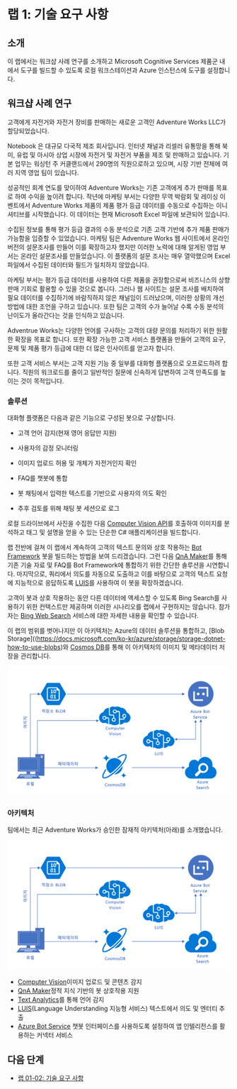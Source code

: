 ﻿# 랩 1: 기술 요구 사항

## 소개

이 랩에서는 워크샵 사례 연구를 소개하고 Microsoft Cognitive Services 제품군 내에서 도구를 빌드할 수 있도록 로컬 워크스테이션과 Azure 인스턴스에 도구를 설정합니다.

## 워크샵 사례 연구

고객에게 자전거와 자전거 장비를 판매하는 새로운 고객인 Adventure Works LLC가 할당되었습니다.

Notebook 은 대규모 다국적 제조 회사입니다. 인터넷 채널과 리셀러 유통망을 통해 북미, 유럽 및 아시아 상업 시장에 자전거 및 자전거 부품을 제조 및 판매하고 있습니다. 기본 업무는 워싱턴 주 커클랜드에서 290명의 직원으로하고 있으며, 시장 기반 전체에 여러 지역 영업 팀이 있습니다.

성공적인 회계 연도를 맞이하여 Adventure Works는 기존 고객에게 추가 판매를 목표로 하여 수익을 높이려 합니다. 작년에 마케팅 부서는 다양한 무역 박람회 및 레이싱 이벤트에서 Adventure Works 제품의 제품 평가 등급 데이터를 수동으로 수집하는 이니셔티브를 시작했습니다. 이 데이터는 현재 Microsoft Excel 파일에 보관되어 있습니다.

수집된 정보를 통해 평가 등급 결과의 수동 분석으로 기존 고객 기반에 추가 제품 판매가 가능함을 입증할 수 있었습니다. 마케팅 팀은 Adventure Works 웹 사이트에서 온라인 버전의 설문조사를 만들어 이를 확장하고자 했지만 이러한 노력에 대해 알게된 영업 부서는 온라인 설문조사를 만들었습니다. 이 플랫폼의 설문 조사는 매우 열악했으며 Excel 파일에서 수집된 데이터와 필드가 일치하지 않았습니다.

마케팅 부서는 평가 등급 데이터를 사용하여 다른 제품을 권장함으로써 비즈니스의 상향 판매 기회로 활용할 수 있을 것으로 봅니다. 그러나 웹 사이트는 설문 조사를 배치하여 필요 데이터를 수집하기에 바람직하지 않은 채널임이 드러났으며, 이러한 상황의 개선 방법에 대한 조언을 구하고 있습니다. 또한 팀은 고객의 수가 늘어날 수록 수동 분석의 난이도가 올라간다는 것을 인식하고 있습니다.

 Adventrue Works는 다양한 언어를 구사하는 고객의 대량 문의를 처리하기 위한 원활한 확장을 목표로 합니다. 또한 확장 가능한 고객 서비스 플랫폼을 만들어 고객의 요구, 문제 및 제품 평가 등급에 대한 더 많은 인사이트를 얻고자 합니다.

또한 고객 서비스 부서는 고객 지원 기능 중 일부를 대화형 플랫폼으로 오프로드하려 합니다. 직원의 워크로드를 줄이고 일반적인 질문에 신속하게 답변하여 고객 만족도를 높이는 것이 목적입니다.

### 솔루션

대화형 플랫폼은 다음과 같은 기능으로 구성된 봇으로 구상합니다.

- 고객 언어 감지(현재 영어 응답만 지원)

- 사용자의 감정 모니터링

- 이미지 업로드 허용 및 개체가 자전거인지 확인

- FAQ를 챗봇에 통합

- 봇 채팅에서 입력한 텍스트를 기반으로 사용자의 의도 확인

- 추후 검토를 위해 채팅 봇 세션으로 로그

로컬 드라이브에서 사진을 수집한 다음 [Computer Vision API](https://www.microsoft.com/cognitive-services/ko-kr/computer-vision-api)를 호출하여 이미지를 분석하고 태그 및 설명을 얻을 수 있는 단순한 C# 애플리케이션을 빌드합니다.

랩 전반에 걸쳐 이 랩에서 계속하여 고객의 텍스트 문의와 상호 작용하는 [Bot Framework](https://dev.botframework.com/) 봇을 빌드하는 방법을 보여 드리겠습니다. 그런 다음 [QnA Maker](https://docs.microsoft.com/ko-kr/azure/cognitive-services/qnamaker/overview/overview)를 통해 기존 기술 자료 및 FAQ를 Bot Framework에 통합하기 위한 간단한 솔루션을 시연합니다. 마지막으로, 쿼리에서 의도를 자동으로 도출하고 이를 바탕으로 고객의 텍스트 요청에 지능적으로 응답하도록 [LUIS](https://www.microsoft.com/cognitive-services/ko-kr/language-understanding-intelligent-service-luis)를 사용하여 이 봇을 확장하겠습니다.

고객이 봇과 상호 작용하는 동안 다른 데이터에 액세스할 수 있도록 Bing Search를 사용하기 위한 컨텍스트만 제공하며 이러한 시나리오를 랩에서 구현하지는 않습니다. 참가자는 [Bing Web Search](https://azure.microsoft.com/ko-kr/services/cognitive-services/directory/search/) 서비스에 대한 자세한 내용을 확인할 수 있습니다.

이 랩의 범위를 벗어나지만 이 아키텍처는 Azure의 데이터 솔루션을 통합하고, [Blob Storage]((https://docs.microsoft.com/ko-kr/azure/storage/storage-dotnet-how-to-use-blobs)와 [Cosmos DB](https://azure.microsoft.com/ko-kr/services/cosmos-db/)를 통해 이 아키텍처의 이미지 및 메타데이터 저장을 관리합니다.

![아키텍처 다이어그램](../images/AI_Immersion_Arch.png)

### 아키텍처

팀에서는 최근 Adventure Works가 승인한 잠재적 아키텍처(아래)를 소개했습니다.

![아키텍처](../images/AI_Immersion_Arch.png)

- [Computer Vision](https://azure.microsoft.com/ko-kr/services/cognitive-services/computer-vision/)이미지 업로드 및 콘텐츠 감지
- [QnA Maker](https://azure.microsoft.com/ko-kr/services/cognitive-services/qna-maker/)정적 지식 기반의 봇 상호작용 지원
- [Text Analytics](https://azure.microsoft.com/ko-kr/services/cognitive-services/text-analytics/)를 통해 언어 감지
- [LUIS](https://docs.microsoft.com/ko-kr/azure/cognitive-services/LUIS/Home)(Language Understanding 지능형 서비스)
텍스트에서 의도 및 엔터티 추출
- [Azure Bot Service](https://azure.microsoft.com/ko-kr/services/bot-service/) 챗봇 인터페이스를 사용하도록 설정하여 앱 인텔리전스를 활용하는 커넥터 서비스

## 다음 단계

- [랩 01-02: 기술 요구 사항](02-Technical_Requirements.md)